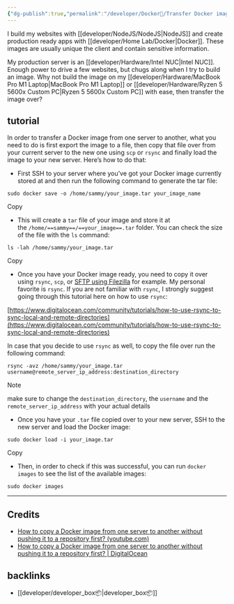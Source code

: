 ```yaml
---
{"dg-publish":true,"permalink":"/developer/Docker🐳/Transfer Docker image to other server without remote repository/","tags":["nodejs","reactjs","docker","docker-compose","webdev"],"created":"2024-02-29T22:19:55.834-06:00","updated":"2024-06-04T15:44:18.000-05:00"}
---
```


I build my websites with [[developer/NodeJS/NodeJS\|NodeJS]] and create production ready apps with [[developer/Home Lab/Docker\|Docker]]. These images are usually unique the client and contain sensitive information. 

My production server is an [[developer/Hardware/Intel NUC\|Intel NUC]]. Enough power to drive a few websites, but chugs along when I try to build an image. Why not build the image on my [[developer/Hardware/MacBook Pro M1 Laptop\|MacBook Pro M1 Laptop]] or [[developer/Hardware/Ryzen 5 5600x Custom PC\|Ryzen 5 5600x Custom PC]] with ease, then transfer the image over?
## tutorial

In order to transfer a Docker image from one server to another, what you need to do is first export the image to a file, then copy that file over from your current server to the new one using `scp` or `rsync` and finally load the image to your new server. Here’s how to do that:

- First SSH to your server where you’ve got your Docker image currently stored at and then run the following command to generate the tar file:

```
sudo docker save -o /home/sammy/your_image.tar your_image_name
```

Copy

- This will create a `tar` file of your image and store it at the `/home/==sammy==/==your_image==.tar` folder. You can check the size of the file with the `ls` command:

```
ls -lah /home/sammy/your_image.tar
```

Copy

- Once you have your Docker image ready, you need to copy it over using `rsync`, `scp`, or [SFTP using Filezilla](https://www.digitalocean.com/docs/droplets/how-to/transfer-files/) for example. My personal favorite is `rsync`. If you are not familiar with `rsync`, I strongly suggest going through this tutorial here on how to use `rsync`:

[https://www.digitalocean.com/community/tutorials/how-to-use-rsync-to-sync-local-and-remote-directories](https://www.digitalocean.com/community/tutorials/how-to-use-rsync-to-sync-local-and-remote-directories)

In case that you decide to use `rsync` as well, to copy the file over run the following command:

```
rsync -avz /home/sammy/your_image.tar username@remote_server_ip_address:destination_directory
```

> [!note] 
> make sure to change the `destination_directory`, the `username` and the `remote_server_ip_address` with your actual details

- Once you have your `.tar` file copied over to your new server, SSH to the new server and load the Docker image:

```
sudo docker load -i your_image.tar 
```

Copy

- Then, in order to check if this was successful, you can run `docker images` to see the list of the available images:

```
sudo docker images
```


---
## Credits
- [How to copy a Docker image from one server to another without pushing it to a repository first? (youtube.com) ](https://www.youtube.com/watch?v=6jVGWHYs0B0)
- [How to copy a Docker image from one server to another without pushing it to a repository first? | DigitalOcean](https://www.digitalocean.com/community/questions/how-to-copy-a-docker-image-from-one-server-to-another-without-pushing-it-to-a-repository-first)
## backlinks
- [[developer/developer_box📦\|developer_box📦]]